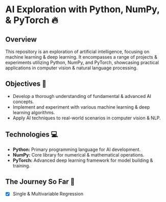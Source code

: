 # AI Exploration with Python, NumPy, & PyTorch 🔥

## Overview
This repository is an exploration of artificial intelligence, focusing on machine learning & deep learning. It encompasses a range of projects & experiments utilizing Python, NumPy, and PyTorch, showcasing practical applications in computer vision & natural language processing.

## Objectives 🎯
- Develop a thorough understanding of fundamental & advanced AI concepts.
- Implement and experiment with various machine learning & deep learning algorithms.
- Apply AI techniques to real-world scenarios in computer vision & NLP.

## Technologies 💻
- **Python:** Primary programming language for AI development.
- **NumPy:** Core library for numerical & mathematical operations.
- **PyTorch:** Advanced deep learning framework for model building & training.

## The Journey So Far 🌟
- [X] Single & Multivariable Regression

